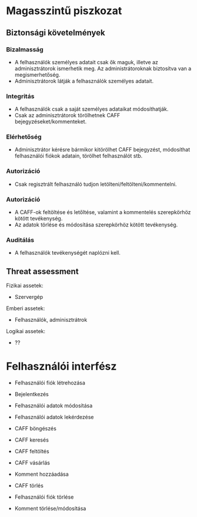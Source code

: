 # Magasszintű piszkozat


## Biztonsági követelmények

### Bizalmasság

* A felhasználók személyes adatait csak ők maguk, illetve az adminisztrátorok ismerhetik meg. Az administrátoroknak biztosítva van a megismerhetőség. 
* Adminisztrátorok látják a felhasználók személyes adatait.

### Integritás

*  A felhasználók csak a saját személyes adataikat módosíthatják.
*  Csak az adminisztrátorok törölhetnek CAFF bejegyzéseket/kommenteket.

### Elérhetőség

* Adminisztrátor kérésre bármikor kitörölhet CAFF bejegyzést, módosíthat felhasználói fiókok adatain, törölhet felhasználót stb.


### Autorizáció

* Csak regisztrált felhasználó tudjon letölteni/feltölteni/kommentelni.

### Autorizáció

* A CAFF-ok feltöltése és letőltése, valamint a kommentelés szerepkörhöz kötött tevékenység.
* Az adatok törlése és módosítása szerepkörhöz kötött tevékenység.

### Auditálás

* A felhasználók tevékenységét naplózni kell.

## Threat assessment

Fizikai assetek: 
* Szervergép

Emberi assetek:
* Felhasználók, adminisztrátrok

Logikai assetek:
* ??



# Felhasználói interfész

* Felhasználói fiók létrehozása
* Bejelentkezés
* Felhasználói adatok módosítása
* Felhasználói adatok lekérdezése
* CAFF böngészés
* CAFF keresés
* CAFF feltöltés
* CAFF vásárlás
* Komment hozzáadása

* CAFF törlés
* Felhasználói fiók törlése
* Komment törlése/módosítása












